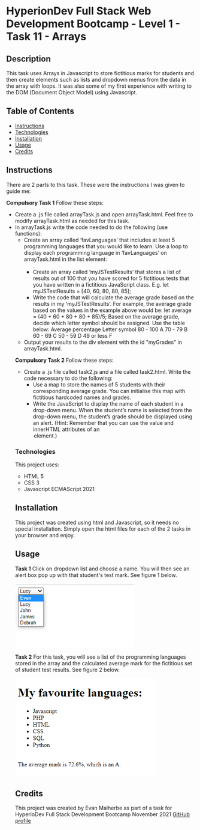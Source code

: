 # HyperionDev Full Stack Web Development Bootcamp - Level 1 - Task 11 - Arrays

## Description
This task uses Arrays in Javascript to store fictitious marks for students and then create elements such as lists and dropdown menus from the data in the array with loops. It was also some of my first experience with writing to the DOM (Document Object Model) using Javascript.

## Table of Contents
* [Instructions](#instructions)
* [Technologies](#technologies)
* [Installation](#installation)
* [Usage](#usage)
* [Credits](#credits) 

## Instructions
There are 2 parts to this task. These were the instructions I was given to guide me:

**Compulsory Task 1**
Follow these steps:
* Create a .js file called arrayTask.js and open arrayTask.html. Feel free to modify arrayTask.html as needed for this task.
* In arrayTask.js write the code needed to do the following (use functions):
    * Create an array called ‘favLanguages’ that includes at least 5 programming languages that you would like to learn. Use a loop to display each programming language in ‘favLanguages’ on arrayTask.html in the list element: <ul id="favLanguages">.
    * Create an array called ‘myJSTestResults’ that stores a list of results out of 100 that you have scored for 5 fictitious tests that you have written in a fictitious JavaScript class. E.g. let myJSTestResults = [40, 60, 80, 80, 85];
    * Write the code that will calculate the average grade based on the results in my ‘myJSTestResults’. For example, the average grade based on the values in the example above would be: let average = (40 + 60 + 80 + 80 + 85)/5; Based on the average grade, decide which letter symbol should be assigned. Use the table below:
        Average percentage Letter symbol
        80 - 100 A
        70 - 79 B
        60 - 69 C
        50 - 59 D
        49 or less F
* Output your results to the div element with the id "myGrades" in arrayTask.html.

**Compulsory Task 2**
Follow these steps:
* Create a .js file called task2.js and a file called task2.html. Write the code necessary to do the following:
    * Use a map to store the names of 5 students with their corresponding average grade. You can initialise this map with fictitious hardcoded names and grades.
    * Write the JavaScript to display the name of each student in a drop-down menu. When the student’s name is selected from the drop-down menu, the student’s grade should be displayed using an alert. (Hint: Remember that you can use the value and innerHTML attributes of an <option> element.)

### Technologies
This project uses:
* HTML 5 
* CSS 3
* Javascript ECMAScript 2021

## Installation
This project was created using html and Javascript, so it needs no special installation. Simply open the html files for each of the 2 tasks in your browser and enjoy.

## Usage 
**Task 1**
Click on dropdown list and choose a name. You will then see an alert box pop up with that student's test mark. See figure 1 below.

![Figure 1](screenshot1.png)

**Task 2**
For this task, you will see a list of the programming languages stored in the array and the calculated average mark for the fictitious set of student test results. See figure 2 below.

![Figure 2](screenshot2.png)


## Credits
This project was created by Evan Malherbe as part of a task for HyperioDev Full Stack Development Bootcamp November 2021 [GitHub profile](https://github.com/evanmalherbe) 

